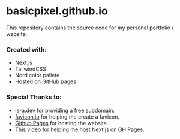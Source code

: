 # basicpixel.github.io

This repository contains the source code for my personal portfolio / website.

### Created with:

- Next.js
- TailwindCSS
- Nord color pallete
- Hosted on GitHub pages

### Special Thanks to:

- [is-a.dev](https://github.com/is-a-dev/register) for providing a free subdomain.
- [favicon.io](https://favicon.io) for helping me create a favicon.
- [Github Pages](https://pages.github.com/) for hosting the website.
- [This video](https://youtu.be/yRz8D_oJMWQ) for helping me host Next.js on GH Pages.
